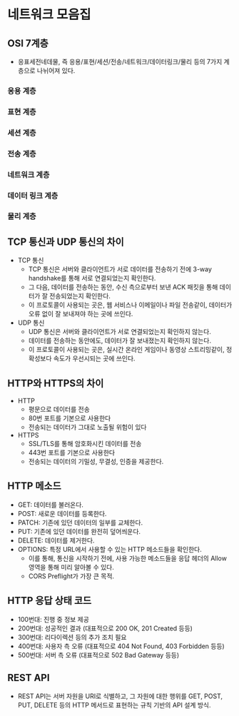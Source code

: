# 네트워크 모음집

## OSI 7계층
- 응표세전네데물, 즉 응용/표현/세션/전송/네트워크/데이터링크/물리 등의 7가지 계층으로 나뉘어져 있다.

### 응용 계층

### 표현 계층

### 세션 계층

### 전송 계층

### 네트워크 계층

### 데이터 링크 계층

### 물리 계층

## TCP 통신과 UDP 통신의 차이
- TCP 통신
  - TCP 통신은 서버와 클라이언트가 서로 데이터를 전송하기 전에 3-way handshake를 통해 서로 연결되었는지 확인한다.
  - 그 다음, 데이터를 전송하는 동안, 수신 측으로부터 보낸 ACK 패킷을 통해 데이터가 잘 전송되었는지 확인한다.
  - 이 프로토콜이 사용되는 곳은, 웹 서비스나 이메일이나 파일 전송같이, 데이터가 오류 없이 잘 보내져야 하는 곳에 쓰인다.
- UDP 통신
  - UDP 통신은 서버와 클라이언트가 서로 연결되었는지 확인하지 않는다.
  - 데이터를 전송하는 동안에도, 데이터가 잘 보내졌는지 확인하지 않는다.
  - 이 프로토콜이 사용되는 곳은, 실시간 온라인 게임이나 동영상 스트리밍같이, 정확성보다 속도가 우선시되는 곳에 쓰인다.

## HTTP와 HTTPS의 차이
- HTTP
  - 평문으로 데이터를 전송
  - 80번 포트를 기본으로 사용한다
  - 전송되는 데이터가 그대로 노출될 위험이 있다
- HTTPS
  - SSL/TLS를 통해 암호화시킨 데이터를 전송
  - 443번 포트를 기본으로 사용한다
  - 전송되는 데이터의 기밀성, 무결성, 인증을 제공한다.

## HTTP 메소드
- GET: 데이터를 불러온다.
- POST: 새로운 데이터를 등록한다.
- PATCH: 기존에 있던 데이터의 일부를 교체한다.
- PUT: 기존에 있던 데이터를 완전히 덮어씌운다.
- DELETE: 데이터를 제거한다.
- OPTIONS: 특정 URL에서 사용할 수 있는 HTTP 메소드들을 확인한다.
  - 이를 통해, 통신을 시작하기 전에, 사용 가능한 메소드들을 응답 헤더의 Allow 영역을 통해 미리 알아볼 수 있다.
  - CORS Preflight가 가장 큰 목적.

## HTTP 응답 상태 코드
- 100번대: 진행 중 정보 제공
- 200번대: 성공적인 결과 (대표적으로 200 OK, 201 Created 등등)
- 300번대: 리다이렉션 등의 추가 조치 필요
- 400번대: 사용자 측 오류 (대표적으로 404 Not Found, 403 Forbidden 등등)
- 500번대: 서버 측 오류 (대표적으로 502 Bad Gateway 등등)

## REST API
- REST API는 서버 자원을 URI로 식별하고, 그 자원에 대한 행위를 GET, POST, PUT, DELETE 등의 HTTP 메서드로 표현하는 규칙 기반의 API 설계 방식.
